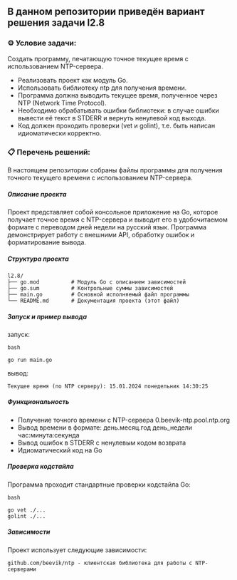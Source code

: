 ## В данном репозитории приведён вариант решения задачи l2.8  

### ⚙️ Условие задачи:  

Создать программу, печатающую точное текущее время с использованием NTP-сервера.
- Реализовать проект как модуль Go.
- Использовать библиотеку ntp для получения времени.
- Программа должна выводить текущее время, полученное через NTP (Network Time Protocol).
- Необходимо обрабатывать ошибки библиотеки: в случае ошибки вывести её текст в STDERR и вернуть ненулевой код выхода.
- Код должен проходить проверки (vet и golint), т.е. быть написан идиоматически корректно.
    
### 📋 Перечень решений:

В настоящем репозитории собраны файлы программы для получения точного текущего времени с использованием NTP-сервера.

##### Описание проекта
Проект представляет собой консольное приложение на Go, которое получает точное время с NTP-сервера и выводит его в удобочитаемом формате с переводом дней недели на русский язык. Программа демонстрирует работу с внешними API, обработку ошибок и форматирование вывода.

##### Структура проекта

    l2.8/
    ├── go.mod          # Модуль Go с описанием зависимостей
    ├── go.sum          # Контрольные суммы зависимостей
    ├── main.go         # Основной исполняемый файл программы
    └── README.md       # Документация проекта (этот файл)

##### Запуск и пример вывода  
запуск:

    bash
   
    go run main.go

вывод:

    Текущее время (по NTP серверу): 15.01.2024 понедельник 14:30:25

##### Функциональность

- Получение точного времени с NTP-сервера 0.beevik-ntp.pool.ntp.org
- Вывод времени в формате: день.месяц.год день_недели час:минута:секунда
- Вывод ошибок в STDERR с ненулевым кодом возврата
- Идиоматический код на Go

##### Проверка кодстайла

Программа проходит стандартные проверки кодстайла Go:

    bash
    
    go vet ./...
    golint ./...

##### Зависимости

Проект использует следующие зависимости:

    github.com/beevik/ntp - клиентская библиотека для работы с NTP-серверами  
